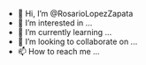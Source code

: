- 👋 Hi, I’m @RosarioLopezZapata
- 👀 I’m interested in ...
- 🌱 I’m currently learning ...
- 💞️ I’m looking to collaborate on ...
- 📫 How to reach me ...

<!---
RosarioLopezZapata/RosarioLopezZapata is a ✨ special ✨ repository because its `README.md` (this file) appears on your GitHub profile.
You can click the Preview link to take a look at your changes.
--->

